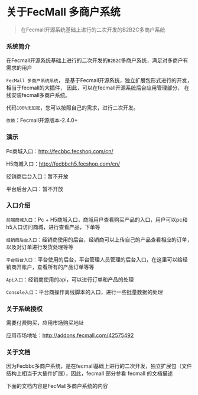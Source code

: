 关于FecMall 多商户系统
=========

> 在Fecmall开源系统基础上进行的二次开发的B2B2C多商户系统


### 系统简介

在Fecmall开源系统基础上进行的二次开发的`B2B2C`多商户系统，满足对多商户有需求的用户

`FecMall 多商户系统系统`，
是基于Fecmall开源系统，独立扩展包形式进行的开发，相当于fecmall的大插件，
因此，可以在fecmall开源系统后台应用管理部分，
在线安装fecmall多商户系统。

代码`100%无加密`，您可以按照自己的需求，进行二次开发。

`依赖`：Fecmall开源版本-2.4.0+


### 演示

Pc商城入口：http://fecbbc.fecshop.com/cn/


H5商城入口：http://fecbbch5.fecshop.com/cn/


经销商后台入口：暂不开放


平台后台入口：暂不开放


### 入口介绍

`前端商城入口`：Pc + H5商城入口，商城用户查看购买产品的入口，用户可以pc和h5入口访问商城，进行查看产品，下单等

`经销商后台入口`：经销商使用的后台，经销商可以上传自己的产品查看相应的订单，以及对订单进行发货处理等等

`平台后台入口`：平台使用的后台，平台管理人员管理的后台入口，在这里可以给经销商开账户，查看所有的产品订单等等

`Api入口`：经销商使用的api，可以进行订单和产品的处理

`Console入口`：平台商操作离线脚本的入口，进行一些批量数据的处理




### 关于系统授权


需要付费购买，应用市场购买地址

应用市场地址：http://addons.fecmall.com/42575492




### 关于文档


因为Fecbbc多商户系统，是在fecmall基础上进行的二次开发，独立扩展包（文件结构上相当于大插件扩展），因此，fecmall 部分参看 fecmall 的文档描述

下面的文档内容是FecMall多商户系统的内容




























